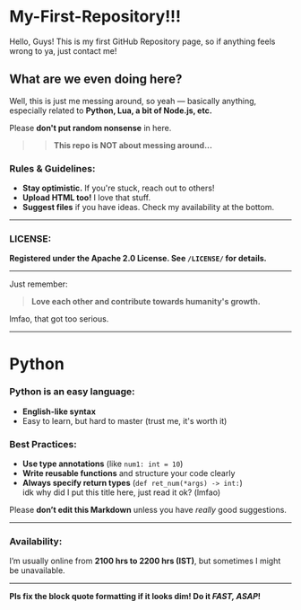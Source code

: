 # My-First-Repository!!!

Hello, Guys! This is my first GitHub Repository page, so if anything feels wrong to ya, just contact me!

## What are we even doing here?  
Well, this is just me messing around, so yeah — basically anything, especially related to **Python, Lua, a bit of Node.js, etc.**  

Please **don't put random nonsense** in here.  
>> **This repo is NOT about messing around...**  

### Rules & Guidelines:  
- **Stay optimistic.** If you're stuck, reach out to others!  
- **Upload HTML too!** I love that stuff.  
- **Suggest files** if you have ideas. Check my availability at the bottom.  

---

### **LICENSE:**  
**Registered under the Apache 2.0 License. See `/LICENSE/` for details.**  

---  

Just remember:  
> **Love each other and contribute towards humanity's growth.**  

lmfao, that got too serious.  

---

# **Python**  
### Python is an easy language:  
- **English-like syntax**  
- Easy to learn, but hard to master (trust me, it's worth it)  

### Best Practices:  
- **Use type annotations** (like `num1: int = 10`)  
- **Write reusable functions** and structure your code clearly  
- **Always specify return types** (`def ret_num(*args) -> int:`)  
idk why did I put this title here, just read it ok? (lmfao)

Please **don’t edit this Markdown** unless you have *really* good suggestions.  

---

### **Availability:**  
I’m usually online from **2100 hrs to 2200 hrs (IST)**, but sometimes I might be unavailable.  

---

**Pls fix the block quote formatting if it looks dim! Do it *FAST, ASAP*!**
